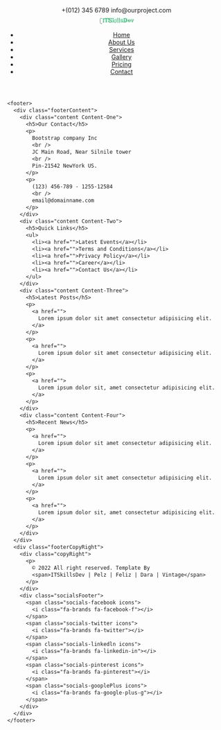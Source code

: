 <!-- Please ensure you link to the css file using link tag pointing to desktop.css. -->


<!-- HEADER -->
<header>
      <div class="topBar">
        <div class="socials">
          <span class="socials-facebook icons">
            <i class="fa-brands fa-facebook-f"></i>
          </span>
          <span class="socials-twitter icons">
            <i class="fa-brands fa-twitter"></i>
          </span>
          <span class="socials-linkedln icons">
            <i class="fa-brands fa-linkedin-in"></i>
          </span>
          <span class="socials-pinterest icons">
            <i class="fa-brands fa-pinterest"></i>
          </span>
          <span class="socials-gooplePlus icons">
            <i class="fa-brands fa-google-plus-g"></i>
          </span>
        </div>
        <div class="contactInfo">
          <span class="phone">
            <i class="fa-solid fa-phone-volume"></i>
            +(012) 345 6789
          </span>
          <span class="email">
            <i class="fa-solid fa-comments"></i>
            info@ourproject.com
          </span>
        </div>
      </div>
      <nav>
        <input type="checkbox" id="check" />
        <label for="check" class="checkBtn">
          <i class="fa-solid fa-bars"></i>
        </label>
        <span class="logo"><img src="./images/ITSkillsDev.svg" style="width:15%; margin-left: -3%; margin-top: 1.7%" alt="logo"></span>
        <ul>
          <li><a href="./index.html" class="active">Home</a></li>
          <li><a href="./about.html">About Us</a></li>
          <li><a href="./services.html">Services</a></li>
          <li><a href="./gallery.html">Gallery</a></li>
          <li><a href="./pricing.html">Pricing</a></li>
          <li><a href="./contact.html">Contact</a></li>
        </ul>
      </nav>
    </header>

<!-- FOOTER -->

    <footer>
      <div class="footerContent">
        <div class="content Content-One">
          <h5>Our Contact</h5>
          <p>
            Bootstrap company Inc
            <br />
            JC Main Road, Near Silnile tower
            <br />
            Pin-21542 NewYork US.
          </p>
          <p>
            (123) 456-789 - 1255-12584
            <br />
            email@domainname.com
          </p>
        </div>
        <div class="content Content-Two">
          <h5>Quick Links</h5>
          <ul>
            <li><a href="">Latest Events</a></li>
            <li><a href="">Terms and Conditions</a></li>
            <li><a href="">Privacy Policy</a></li>
            <li><a href="">Career</a></li>
            <li><a href="">Contact Us</a></li>
          </ul>
        </div>
        <div class="content Content-Three">
          <h5>Latest Posts</h5>
          <p>
            <a href="">
              Lorem ipsum dolor sit amet consectetur adipisicing elit.
            </a>
          </p>
          <p>
            <a href="">
              Lorem ipsum dolor sit amet consectetur adipisicing elit.
            </a>
          </p>
          <p>
            <a href="">
              Lorem ipsum dolor sit, amet consectetur adipisicing elit.
            </a>
          </p>
        </div>
        <div class="content Content-Four">
          <h5>Recent News</h5>
          <p>
            <a href="">
              Lorem ipsum dolor sit amet consectetur adipisicing elit.
            </a>
          </p>
          <p>
            <a href="">
              Lorem ipsum dolor sit amet consectetur adipisicing elit.
            </a>
          </p>
          <p>
            <a href="">
              Lorem ipsum dolor sit, amet consectetur adipisicing elit.
            </a>
          </p>
        </div>
      </div>
      <div class="footerCopyRight">
        <div class="copyRight">
          <p>
            © 2022 All right reserved. Template By
            <span>ITSkillsDev | Pelz | Feliz | Dara | Vintage</span>
          </p>
        </div>
        <div class="socialsFooter">
          <span class="socials-facebook icons">
            <i class="fa-brands fa-facebook-f"></i>
          </span>
          <span class="socials-twitter icons">
            <i class="fa-brands fa-twitter"></i>
          </span>
          <span class="socials-linkedln icons">
            <i class="fa-brands fa-linkedin-in"></i>
          </span>
          <span class="socials-pinterest icons">
            <i class="fa-brands fa-pinterest"></i>
          </span>
          <span class="socials-gooplePlus icons">
            <i class="fa-brands fa-google-plus-g"></i>
          </span>
        </div>
      </div>
    </footer>
  </body>
</html>

